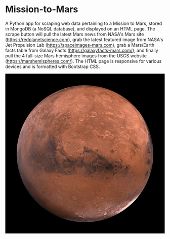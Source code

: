 # Mission-to-Mars
A Python app for scraping web data pertaining to a Mission to Mars, stored in MongoDB (a NoSQL database), and displayed on an HTML page. The scrape button will pull the latest Mars news from NASA's Mars site (https://redplanetscience.com), grab the latest featured image from NASA's Jet Propulsion Lab (https://spaceimages-mars.com), grab a Mars/Earth facts table from Galaxy Facts (https://galaxyfacts-mars.com/), and finally pull the 4 full-size Mars hemisphere images from the USGS website (https://marshemispheres.com/). The HTML page is responsive for various devices and is formatted with Bootstrap CSS.

![Mars](https://github.com/conorwhanson/Mission-to-Mars/blob/main/resources/mars.png)
